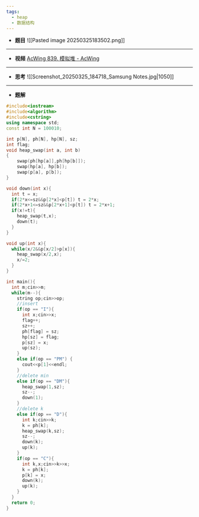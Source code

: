 ```yaml
---
tags:
  - heap
  - 数据结构
---
```

- **题目**
	![[Pasted image 20250325183502.png]]
---
- **视频**
	[AcWing 839. 模拟堆 - AcWing](https://www.acwing.com/video/264/)
---
- **思考**
	![[Screenshot_20250325_184718_Samsung Notes.jpg|1050]]
---
- **题解**
```cpp
#include<iostream>
#include<algorithm>
#include<cstring>
using namespace std;
const int N = 100010;

int p[N], ph[N], hp[N], sz;
int flag;
void heap_swap(int a, int b)
{
    swap(ph[hp[a]],ph[hp[b]]);
    swap(hp[a], hp[b]);
    swap(p[a], p[b]);
}

void down(int x){
  int t = x;
  if(2*x<=sz&&p[2*x]<p[t]) t = 2*x;
  if(2*x+1<=sz&&p[2*x+1]<p[t]) t = 2*x+1;
  if(x!=t){
    heap_swap(t,x);
    down(t);
  }
} 

void up(int x){
  while(x/2&&p[x/2]>p[x]){
    heap_swap(x/2,x);
    x/=2;
  }
}

int main(){
  int m;cin>>m;
  while(m--){
    string op;cin>>op;
    //insert
    if(op == "I"){
      int x;cin>>x;
      flag++;
      sz++;
      ph[flag] = sz;
      hp[sz] = flag;
      p[sz] = x;
      up(sz);
    }
    else if(op == "PM") {
      cout<<p[1]<<endl;
    }
    //delete min
    else if(op == "DM"){
      heap_swap(1,sz);
      sz--;
      down(1);
    }
    //delete k
    else if(op == "D"){
      int k;cin>>k;
      k = ph[k];
      heap_swap(k,sz);
      sz--;
      down(k);
      up(k);
    }
    if(op == "C"){
      int k,x;cin>>k>>x;
      k = ph[k];
      p[k] = x;
      down(k);
      up(k);
    }
  }  
  return 0;
}
```